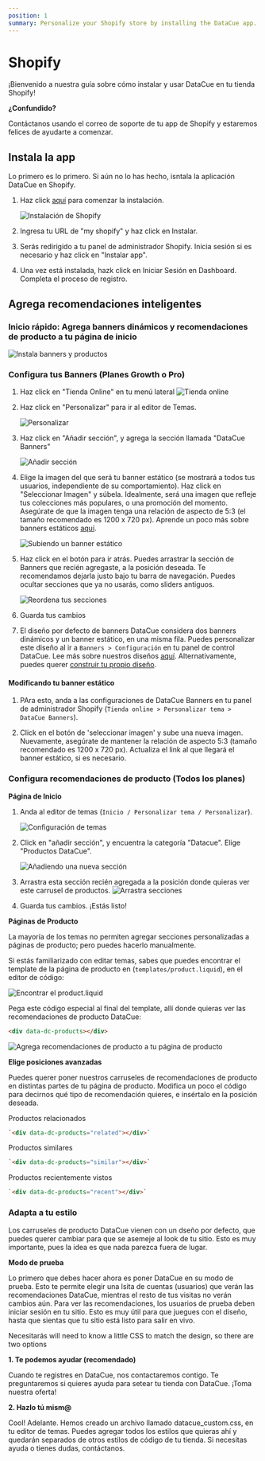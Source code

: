 ```yaml
---
position: 1
summary: Personalize your Shopify store by installing the DataCue app.
---
```


# Shopify

¡Bienvenido a nuestra guía sobre cómo instalar y usar DataCue en tu tienda Shopify!

**¿Confundido?**

Contáctanos usando el correo de soporte de tu app de Shopify y estaremos felices de ayudarte a comenzar. 

## Instala la app

Lo primero es lo primero. Si aún no lo has hecho, isntala la aplicación DataCue en Shopify.

1. Haz click [aquí](https://app.datacue.co/en/onboarding/shopify) para comenzar la instalación.

    ![Instalación de Shopify](./images/en-shopify-install-step2.png)

2. Ingresa tu URL de "my shopify" y haz click en Instalar.

3. Serás redirigido a tu panel de administrador Shopify. Inicia sesión si es necesario y haz click en "Instalar app".

4. Una vez está instalada, hazk click en Iniciar Sesión en Dashboard. Completa el proceso de registro. 

## Agrega recomendaciones inteligentes

### Inicio rápido: Agrega banners dinámicos y recomendaciones de producto a tu página de inicio

![Instala banners y productos](./images/shopify_add_recommendations.gif)

### Configura tus Banners (Planes Growth o Pro) 

1. Haz click en "Tienda Online" en tu menú lateral
    ![Tienda online](./images/online_store.png)

2. Haz click en "Personalizar" para ir al editor de Temas. 

    ![Personalizar](./images/customize_btn.png)

3. Haz click en "Añadir sección", y agrega la sección llamada "DataCue Banners" 

    ![Añadir sección](./images/add_section_banners.png)

4. Elige la imagen del que será tu banner estático (se mostrará a todos tus usuarios, independiente de su comportamiento). Haz click en "Seleccionar Imagen" y súbela. Idealmente, será una imagen que refleje tus colecciones más populares, o una promoción del momento. Asegúrate de que la imagen tenga una relación de aspecto de 5:3 (el tamaño recomendado es 1200 x 720 px). Aprende un poco más sobre banners estáticos [aquí](/banners).

   ![Subiendo un banner estático](./images/homepage_banners.png)

5. Haz click en el botón para ir atrás. Puedes arrastrar la sección de Banners que recién agregaste, a la posición deseada. Te recomendamos dejarla justo bajo tu barra de navegación. Puedes ocultar secciones que ya no usarás, como sliders antiguos.

    ![Reordena tus secciones](./images/drag_banners_products.gif)

6. Guarda tus cambios

7. El diseño por defecto de banners DataCue considera dos banners dinámicos y un banner estático, en una misma fila. Puedes personalizar este diseño al ir a `Banners > Configuración` en tu panel de control DataCue. Lee más sobre nuestros diseños [aquí](/banners/layout.html). Alternativamente, puedes querer [construir tu propio diseño](#custom-layout).

#### Modificando tu banner estático

1. PAra esto, anda a las configuraciones de DataCue Banners en tu panel de administrador Shopify (`Tienda online > Personalizar tema > DataCue Banners`).

2. Click en el botón de 'seleccionar imagen' y sube una nueva imagen. Nuevamente, asegúrate de mantener la relación de aspecto 5:3 (tamaño recomendado es 1200 x 720 px). Actualiza el link al que llegará el banner estático, si es necesario. 

### Configura recomendaciones de producto (Todos los planes)

**Página de Inicio**

1. Anda al editor de temas (`Inicio / Personalizar tema / Personalizar`).

   ![Configuración de temas](./images/customize_theme.png)

2. Click en "añadir sección", y encuentra la categoría "Datacue". Elige "Productos DataCue".

   ![Añadiendo una nueva sección](./images/add_section_products.png)

3. Arrastra esta sección recién agregada a la posición donde quieras ver este carrusel de productos. 
    ![Arrastra secciones](./images/drag_banners_products.gif)

4. Guarda tus cambios. ¡Estás listo!

**Páginas de Producto**

La mayoría de los temas no permiten agregar secciones personalizadas a páginas de producto; pero puedes hacerlo manualmente. 

Si estás familiarizado con editar temas, sabes que puedes encontrar el template de la página de producto en (`templates/product.liquid`), en el editor de código:

![Encontrar el product.liquid](./images/find_template.png)

Pega este código especial al final del template, allí donde quieras ver las recomendaciones de producto DataCue:

```html
<div data-dc-products></div>
```

![Agrega recomendaciones de producto a tu página de producto](./images/shopify_add_code_product_page.gif)


**Elige posiciones avanzadas**

Puedes querer poner nuestros carruseles de recomendaciones de producto en distintas partes de tu página de producto. Modifica un poco el código para decirnos qué tipo de recomendación quieres, e insértalo en la posición deseada. 

Productos relacionados

```html
`<div data-dc-products="related"></div>`
```

Productos similares

```html
`<div data-dc-products="similar"></div>`
```

Productos recientemente vistos

```html
`<div data-dc-products="recent"></div>`
```

### Adapta a tu estilo

Los carruseles de producto DataCue vienen con un dseño por defecto, que puedes querer cambiar para que se asemeje al look de tu sitio. Esto es muy importante, pues la idea es que nada parezca fuera de lugar. 

**Modo de prueba**

Lo primero que debes hacer ahora es poner DataCue en su modo de prueba. Esto te permite elegir una lsita de cuentas (usuarios) que verán las recomendaciones DataCue, mientras el resto de tus visitas no verán cambios aún. Para ver las recomendaciones, los usuarios de prueba deben iniciar sesión en tu sitio. Esto es muy útil para que juegues con el diseño, hasta que sientas que tu sitio está listo para salir en vivo. 

Necesitarás  will need to know a little CSS to match the design, so there are two options

**1. Te podemos ayudar (recomendado)**

Cuando te registres en DataCue, nos contactaremos contigo. Te preguntaremos si quieres ayuda para setear tu tienda con DataCue. ¡Toma nuestra oferta!

**2. Hazlo tú mism@**

Cool! Adelante. Hemos creado un archivo llamado datacue_custom.css, en tu editor de temas. Puedes agregar todos los estilos que quieras ahí y quedarán separados de otros estilos de código de tu tienda. Si necesitas ayuda o tienes dudas, contáctanos. 
